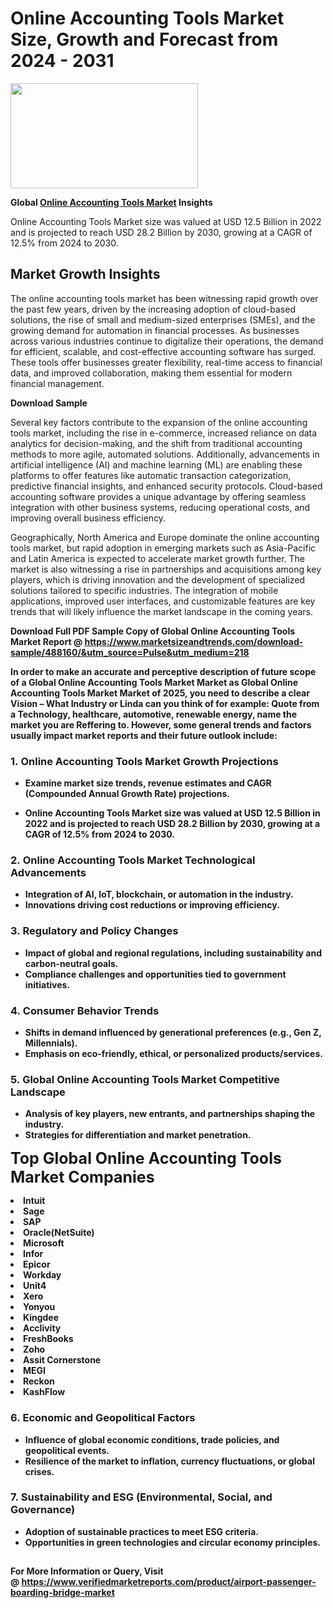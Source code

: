 <H1>Online Accounting Tools Market Size, Growth and Forecast from 2024 - 2031</H1><img class="aligncenter size-medium wp-image-584254" src="https://thirdeyenews.in/wp-content/uploads/2024/09/Global-Market-Research-300x168.jpeg" alt="" width="300" height="168" /><p><strong>Global&nbsp;<a href="https://www.marketsizeandtrends.com/download-sample/488160/&amp;utm_source=Pulse&amp;utm_medium=218">Online Accounting Tools Market</a> Insights</strong></p><p>Online Accounting Tools Market size was valued at USD 12.5 Billion in 2022 and is projected to reach USD 28.2 Billion by 2030, growing at a CAGR of 12.5% from 2024 to 2030.</p><p><h2>Market Growth Insights</h2> <p>The online accounting tools market has been witnessing rapid growth over the past few years, driven by the increasing adoption of cloud-based solutions, the rise of small and medium-sized enterprises (SMEs), and the growing demand for automation in financial processes. As businesses across various industries continue to digitalize their operations, the demand for efficient, scalable, and cost-effective accounting software has surged. These tools offer businesses greater flexibility, real-time access to financial data, and improved collaboration, making them essential for modern financial management.</p> <p><strong>Download Sample</strong></p> <p>Several key factors contribute to the expansion of the online accounting tools market, including the rise in e-commerce, increased reliance on data analytics for decision-making, and the shift from traditional accounting methods to more agile, automated solutions. Additionally, advancements in artificial intelligence (AI) and machine learning (ML) are enabling these platforms to offer features like automatic transaction categorization, predictive financial insights, and enhanced security protocols. Cloud-based accounting software provides a unique advantage by offering seamless integration with other business systems, reducing operational costs, and improving overall business efficiency.</p> <p>Geographically, North America and Europe dominate the online accounting tools market, but rapid adoption in emerging markets such as Asia-Pacific and Latin America is expected to accelerate market growth further. The market is also witnessing a rise in partnerships and acquisitions among key players, which is driving innovation and the development of specialized solutions tailored to specific industries. The integration of mobile applications, improved user interfaces, and customizable features are key trends that will likely influence the market landscape in the coming years.</p> <p><strong></p><p><span class=""><strong>Download Full PDF Sample Copy of Global Online Accounting Tools Market Report</strong> @ <a href="https://www.marketsizeandtrends.com/download-sample/488160/&amp;utm_source=Pulse&amp;utm_medium=218" target="_blank">https://www.marketsizeandtrends.com/download-sample/488160/&amp;utm_source=Pulse&amp;utm_medium=218</a></span></p><p>In order to make an accurate and perceptive description of future scope of a Global&nbsp;Online Accounting Tools Market Market as Global&nbsp;Online Accounting Tools Market Market of 2025, you need to describe a clear Vision &ndash; What Industry or Linda can you think of for example: Quote from a Technology, healthcare, automotive, renewable energy, name the market you are Reffering to. However, some general trends and factors usually impact market reports and their future outlook include:</p><h3>1.&nbsp;<strong>Online Accounting Tools Market Growth Projections</strong></h3><ul><li>Examine market size trends, revenue estimates and CAGR (Compounded Annual Growth Rate) projections.</li><li><p>Online Accounting Tools Market size was valued at USD 12.5 Billion in 2022 and is projected to reach USD 28.2 Billion by 2030, growing at a CAGR of 12.5% from 2024 to 2030.</p></li></ul><h3>2.&nbsp;<strong>Online Accounting Tools Market Technological Advancements</strong></h3><ul><li>Integration of AI, IoT, blockchain, or automation in the industry.</li><li>Innovations driving cost reductions or improving efficiency.</li></ul><h3>3.&nbsp;<strong>Regulatory and Policy Changes</strong></h3><ul><li>Impact of global and regional regulations, including sustainability and carbon-neutral goals.</li><li>Compliance challenges and opportunities tied to government initiatives.</li></ul><h3>4.&nbsp;<strong>Consumer Behavior Trends</strong></h3><ul><li>Shifts in demand influenced by generational preferences (e.g., Gen Z, Millennials).</li><li>Emphasis on eco-friendly, ethical, or personalized products/services.</li></ul><h3>5.&nbsp;<strong>Global Online Accounting Tools Market Competitive Landscape</strong></h3><ul><li>Analysis of key players, new entrants, and partnerships shaping the industry.</li><li>Strategies for differentiation and market penetration.</li></ul><p data-pm-slice="1 1 []"><span style="color: inherit; font-family: inherit; font-size: 25px;">Top Global Online Accounting Tools Market Companies</span></p><div class="" data-test-id=""><p><li>Intuit</li><li> Sage</li><li> SAP</li><li> Oracle(NetSuite)</li><li> Microsoft</li><li> Infor</li><li> Epicor</li><li> Workday</li><li> Unit4</li><li> Xero</li><li> Yonyou</li><li> Kingdee</li><li> Acclivity</li><li> FreshBooks</li><li> Zoho</li><li> Assit Cornerstone</li><li> MEGI</li><li> Reckon</li><li> KashFlow</li></p></div><h3>6.&nbsp;<strong>Economic and Geopolitical Factors</strong></h3><ul><li>Influence of global economic conditions, trade policies, and geopolitical events.</li><li>Resilience of the market to inflation, currency fluctuations, or global crises.</li></ul><h3>7.&nbsp;<strong>Sustainability and ESG (Environmental, Social, and Governance)</strong></h3><ul><li>Adoption of sustainable practices to meet ESG criteria.</li><li>Opportunities in green technologies and circular economy principles.</li></ul><h2><strong style="font-size: 14px;">For More Information or Query, Visit @&nbsp;</strong><a style="background-color: #ffffff; font-size: 14px;" href="https://www.marketsizeandtrends.com/report/online-accounting-tools-market/" target="_blank">https://www.verifiedmarketreports.com/product/airport-passenger-boarding-bridge-market</a></h2>
